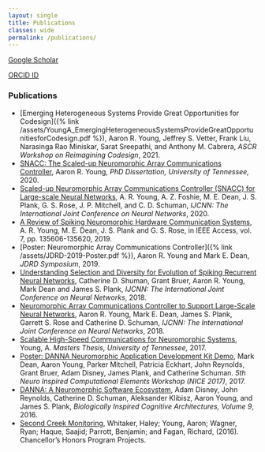 ```yaml
---
layout: single
title: Publications
classes: wide
permalink: /publications/
---
```


[Google Scholar](https://scholar.google.com/citations?user=7_WjfTQAAAAJ&hl=en)

[ORCID ID](https://orcid.org/0000-0002-5448-4667)

### Publications
* [Emerging Heterogeneous Systems Provide Great Opportunities for Codesign]({% link /assets/YoungA_EmergingHeterogeneousSystemsProvideGreatOpportunitiesforCodesign.pdf %}), Aaron R. Young, Jeffrey S. Vetter, Frank Liu, Narasinga Rao Miniskar, Sarat Sreepathi, and Anthony M. Cabrera, *ASCR Workshop on Reimagining Codesign*, 2021.
* [SNACC: The Scaled-up Neuromorphic Array Communications Controller](https://trace.tennessee.edu/utk_graddiss/5843/), Aaron R. Young, *PhD Dissertation, University of Tennessee,* 2020.
* [Scaled-up Neuromorphic Array Communications Controller (SNACC) for Large-scale Neural Networks](https://ieeexplore.ieee.org/abstract/document/9206920?casa_token=ZP6B9B6WKtUAAAAA:v_evlTUrGLfeT3N0M1GPCj9PkFLj_dYpLjdYM3SgdW9Sm4PqFfI-w41SSuzI5_fJH3LP2jgAVg), A. R. Young, A. Z. Foshie, M. E. Dean, J. S. Plank, G. S. Rose, J. P. Mitchell, and C. D. Schuman, *IJCNN: The International Joint Conference on Neural Networks*, 2020.
* [A Review of Spiking Neuromorphic Hardware Communication Systems](http://neuromorphic.eecs.utk.edu/publications/2019-09-29-a-review-of-spiking-neuromorphic-hardware-communication-systems/), A. R. Young, M. E. Dean, J. S. Plank and G. S. Rose, in IEEE Access, vol. 7, pp. 135606-135620, 2019.
* [Poster: Neuromorphic Array Communications Controller]({% link /assets/JDRD-2019-Poster.pdf %}), Aaron R. Young and Mark E. Dean, *JDRD Symposium*, 2019.
* [Understanding Selection and Diversity for Evolution of Spiking Recurrent Neural Networks](http://neuromorphic.eecs.utk.edu/publications/2018-07-13-understanding-selecting-and-diversity-for-evolution-of-spiking-recurrent-neural-networks/), Catherine D. Shuman, Grant Bruer, Aaron R. Young, Mark Dean and James S. Plank, *IJCNN: The International Joint Conference on Neural Networks*, 2018.
* [Neuromorphic Array Communications Controller to Support Large-Scale Neural Networks](http://neuromorphic.eecs.utk.edu/publications/2018-07-08-neuromorphic-array-communications-controller-to-support-large-scale-neural-networks/), Aaron R. Young, Mark E. Dean, James S. Plank, Garrett S. Rose and Catherine D. Schuman, *IJCNN: The International Joint Conference on Neural Networks*, 2018.
* [Scalable High-Speed Communications for Neuromorphic Systems](http://trace.tennessee.edu/utk_gradthes/4916/), Young, A. *Masters Thesis, University of Tennessee,* 2017.
* [Poster: DANNA Neuromorphic Application Development Kit Demo](http://neuromorphic.eecs.utk.edu/posters/2017-03-07-danna-neuromorphic-development-kit-demo/), Mark Dean, Aaron Young, Parker Mitchell, Patricia Eckhart, John Reynolds, Grant Bruer, Adam Disney, James Plank, and Catherine Schuman. *5th Neuro Inspired Computational Elements Workshop (NICE 2017)*, 2017.
* [DANNA: A Neuromorphic Software Ecosystem](http://neuromorphic.eecs.utk.edu/publications/2016-07-16-danna-a-neuromorphic-software-ecosystem/), Adam Disney, John Reynolds, Catherine D. Schuman, Aleksander Klibisz, Aaron Young, and James S. Plank, *Biologically Inspired Cognitive Architectures, Volume 9*, 2016.
* [Second Creek Monitoring](https://trace.tennessee.edu/utk_chanhonoproj/1908/), Whitaker, Haley; Young, Aaron; Wagner, Ryan; Haque, Saajid; Parrott, Benjamin; and Fagan, Richard, (2016). Chancellor’s Honors Program Projects.
